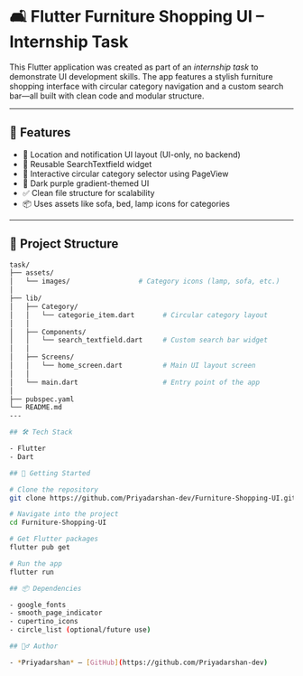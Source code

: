 # 🛋 Flutter Furniture Shopping UI – Internship Task

This Flutter application was created as part of an *internship task* to demonstrate UI development skills. The app features a stylish furniture shopping interface with circular category navigation and a custom search bar—all built with clean code and modular structure.

---

## 📱 Features

- 📍 Location and notification UI layout (UI-only, no backend)
- 🔎 Reusable SearchTextfield widget
- 🔄 Interactive circular category selector using PageView
- 🎨 Dark purple gradient-themed UI
- ✅ Clean file structure for scalability
- 📦 Uses assets like sofa, bed, lamp icons for categories

---

## 📁 Project Structure

```bash
task/
├── assets/
│   └── images/                 # Category icons (lamp, sofa, etc.)
│
├── lib/
│   ├── Category/
│   │   └── categorie_item.dart       # Circular category layout
│   │
│   ├── Components/
│   │   └── search_textfield.dart     # Custom search bar widget
│   │
│   ├── Screens/
│   │   └── home_screen.dart          # Main UI layout screen
│   │
│   └── main.dart                     # Entry point of the app
│
├── pubspec.yaml
└── README.md
---

## 🛠 Tech Stack

- Flutter
- Dart

## 🚀 Getting Started

# Clone the repository
git clone https://github.com/Priyadarshan-dev/Furniture-Shopping-UI.git

# Navigate into the project
cd Furniture-Shopping-UI

# Get Flutter packages
flutter pub get

# Run the app
flutter run

## 📦 Dependencies

- google_fonts
- smooth_page_indicator
- cupertino_icons
- circle_list (optional/future use)

## 🙋‍♂ Author

- *Priyadarshan* – [GitHub](https://github.com/Priyadarshan-dev)


